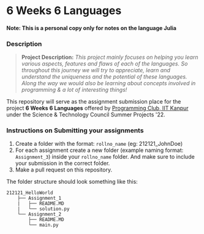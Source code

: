 # 6 Weeks 6 Languages

#### Note: This is a personal copy only for notes on the language Julia

### Description

>**Project Description:** *This project mainly focuses on helping you learn various aspects, features and flaws of each of the languages. So throughout this journey we will try to appreciate, learn and understand the uniqueness and the potential of these languages. Along the way we would also be learning about concepts involved in programming & a lot of interesting things!*

This repository will serve as the assignment submission place for the project <b>6 Weeks 6 Languages</b> offered by [Programming Club, IIT Kanpur](https://pclub.in/) under the Science & Technology Council Summer Projects '22.

### Instructions on Submitting your assignments

1) Create a folder with the format: `rollno_name` (eg: 212121_JohnDoe)
2) For each assignment create a new folder (example naming format: `Assignment_3`) inside your `rollno_name` folder. And make sure to include your submission in the correct folder.
3) Make a pull request on this repository.

The folder structure should look something like this:
```
212121_HelloWorld
    ├── Assignment_1
    |   ├── README.MD
    |   └── solution.py
    └── Assignment_2
        ├── README.MD
        └── main.py
```
